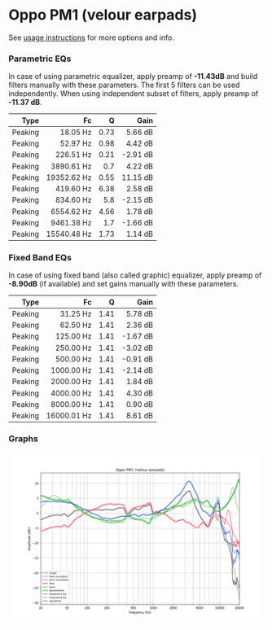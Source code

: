 # Oppo PM1 (velour earpads)
See [usage instructions](https://github.com/jaakkopasanen/AutoEq#usage) for more options and info.

### Parametric EQs
In case of using parametric equalizer, apply preamp of **-11.43dB** and build filters manually
with these parameters. The first 5 filters can be used independently.
When using independent subset of filters, apply preamp of **-11.37 dB**.

| Type    | Fc          |    Q | Gain     |
|--------:|------------:|-----:|---------:|
| Peaking | 18.05 Hz    | 0.73 | 5.66 dB  |
| Peaking | 52.97 Hz    | 0.98 | 4.42 dB  |
| Peaking | 226.51 Hz   | 0.21 | -2.91 dB |
| Peaking | 3890.61 Hz  | 0.7  | 4.22 dB  |
| Peaking | 19352.62 Hz | 0.55 | 11.15 dB |
| Peaking | 419.60 Hz   | 6.38 | 2.58 dB  |
| Peaking | 834.60 Hz   | 5.8  | -2.15 dB |
| Peaking | 6554.62 Hz  | 4.56 | 1.78 dB  |
| Peaking | 9461.38 Hz  | 1.7  | -1.66 dB |
| Peaking | 15540.48 Hz | 1.73 | 1.14 dB  |

### Fixed Band EQs
In case of using fixed band (also called graphic) equalizer, apply preamp of **-8.90dB**
(if available) and set gains manually with these parameters.

| Type    | Fc          |    Q | Gain     |
|--------:|------------:|-----:|---------:|
| Peaking | 31.25 Hz    | 1.41 | 5.78 dB  |
| Peaking | 62.50 Hz    | 1.41 | 2.36 dB  |
| Peaking | 125.00 Hz   | 1.41 | -1.67 dB |
| Peaking | 250.00 Hz   | 1.41 | -3.02 dB |
| Peaking | 500.00 Hz   | 1.41 | -0.91 dB |
| Peaking | 1000.00 Hz  | 1.41 | -2.14 dB |
| Peaking | 2000.00 Hz  | 1.41 | 1.84 dB  |
| Peaking | 4000.00 Hz  | 1.41 | 4.30 dB  |
| Peaking | 8000.00 Hz  | 1.41 | 0.90 dB  |
| Peaking | 16000.01 Hz | 1.41 | 8.61 dB  |

### Graphs
![](./Oppo%20PM1%20(velour%20earpads).png)